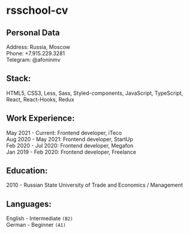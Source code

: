 # rsschool-cv

## Personal Data

Address: Russia, Moscow  
Phone: +7.915.229.3281  
Telegram: @afoninmv

## Stack:

HTML5, CSS3, Less, Sass, Styled-components, JavaScript, TypeScript, React, React-Hooks, Redux

## Work Experience:

May 2021 - Current: Frontend developer, iTeco  
Aug 2020 - May 2021: Frontend developer, StartUp  
Feb 2020 - Jul 2020: Frontend developer, Megafon  
Jan 2019 - Feb 2020: Frontend developer, Freelance

## Education:

2010 - Russian State University of Trade and Economics / Management

## Languages:

English - Intermediate `(B2)`  
German  - Beginner `(A1)`